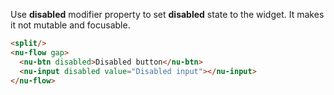 Use **disabled** modifier property to set **disabled** state to the widget. It makes it not mutable and focusable.

```html
<split/>
<nu-flow gap>
  <nu-btn disabled>Disabled button</nu-btn>
  <nu-input disabled value="Disabled input"></nu-input>
</nu-flow>
```
